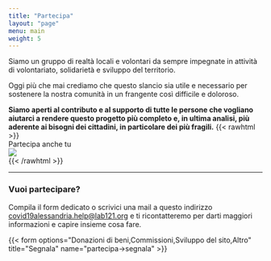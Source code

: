 ```yaml
---
title: "Partecipa"
layout: "page"
menu: main
weight: 5
---
```


Siamo un gruppo di realtà locali e volontari da sempre impegnate in attività di volontariato, solidarietà e sviluppo del territorio. 

Oggi più che mai crediamo che questo slancio sia utile e necessario per sostenere la nostra comunità in un frangente così difficile e doloroso.

**Siamo aperti al contributo e al supporto di tutte le persone che vogliano aiutarci a rendere questo progetto più completo e, in ultima analisi, più aderente ai bisogni dei cittadini, in particolare dei più fragili.**
{{< rawhtml >}}
<br/>
Partecipa anche tu
<br/>
<img src="/images/foto-varie/Team sviluppo.jpg" />
<br/>
{{< /rawhtml >}}

_____________________

### Vuoi partecipare? 

Compila il form dedicato o scrivici una mail a questo indirizzo covid19alessandria.help@lab121.org e ti ricontatteremo per darti maggiori informazioni e capire insieme cosa fare. 

{{< form options="Donazioni di beni,Commissioni,Sviluppo del sito,Altro" title="Segnala" name="partecipa->segnala" >}}
